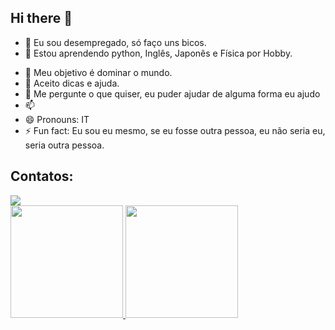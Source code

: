 ## Hi there 👋

- 🔭 Eu sou desempregado, só faço uns bicos.
- 🌱 Estou aprendendo python, Inglês, Japonês e Física por Hobby.
<link rel="stylesheet" type='text/css' href="https://cdn.jsdelivr.net/gh/devicons/devicon@latest/devicon.min.css" />
          
- 👯 Meu objetivo é dominar o mundo. 
- 🤔 Aceito dicas e ajuda. 
- 💬 Me pergunte o que quiser, eu puder ajudar de alguma forma eu ajudo 
- 📫  
- 😄 Pronouns: IT
- ⚡ Fun fact: Eu sou eu mesmo, se eu fosse outra pessoa, eu não seria eu, seria outra pessoa.

## Contatos:

<div>
<a href="https://instagram.com/flepps_murilo" target="_blank"><img loading="lazy" src="https://img.shields.io/badge/-Instagram-%23E4405F?style=for-the-badge&logo=instagram&logoColor=white" target="_blank"></a>  
</div>

<div>
<a href="https://github.com/seu-usuário-aqui">
<img loading="lazy" height="180em" src="https://github-readme-stats.vercel.app/api/top-langs/?username=FleppSs&layout=compact&langs_count=7&theme=dracula"/>
<img loading="lazy" height="180em" src="https://github-readme-stats.vercel.app/api?username=FleppSs&show_icons=true&theme=dracula&include_all_commits=true&count_private=true"/>
</div>


